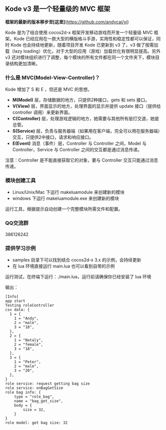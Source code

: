 ## Kode v3 是一个轻量级的 MVC 框架 ##

**框架的最新的版本移步至[这里]**(https://github.com/andycai/yi)

Kode 是为了结合使用 cocos2d-x 框架开发移动游戏而开发一个轻量级 MVC 框架。Kode 已经应用在一款大型的横版格斗手游，实用性和稳定性都可以保证，同时 Kode 也会持续地更新，随着项目开发 Kode 已更新到 v3 了，v3 做了按需加载（lazy loading）优化，对于大型的应用（游戏）加载优化有很明显提高。另外 v3 还对模块组织进行了调整，每个模块的所有文件都在同一个文件夹下，模块目录结构更加清晰。

### 什么是 MVC(Model-View-Controller)？ ###

Kode 增加了 S 和 E ，但还是 MVC 的思想。

- **M(Model)** 层，存储数据的地方，只提供2种接口，gets 和 sets 接口。
- **V(View)** 层，界面显示的地方，处理界面的显示并提供 update 接口（提供给 controller 调用）来更新界面。
- **C(Controller)** 层，处理游戏逻辑的地方，她需要与其他所有层打交道，她是总管。
- **S(Service)** 层，负责与服务器端（如果用在客户端，完全可以用在服务器端）交互，只提供2中接口，请求和响应接口。
- **E(Event)** 消息（事件）层，Controller 与 Controller 之间，Model 与 Controller，Service 与 Controller 之间的交互都是通过消息传递。

注意：Controller 是不能直接获取它的对象，要与 Controller 交互只能通过消息传递。

### 模块创建工具 ###

- Linux/Unix/Mac 下运行 makeluamodule 来创建新的模块
- windows 下运行 makeluamodule.exe 来创建新的模块

运行工具，根据提示自动创建一个完整模块所需文件和配置。

### QQ交流群 ###

386126242

### 提供学习示例 ###

- samples 目录下可以找到结合 cocos2d-x 3.x 的示例，会持续更新
- 在 lua 环境直接运行 main.lua 也可以看到自带的示例

运行测试，在终端下运行：./main.lua，运行前请确保你已经安装了 lua 环境

输出：

	[Info]
	app start
	Testing roleController
	csv data: {
	  1 = {
	    1 = "Andy",
	    2 = "male",
	    3 = "18",
	  },
	  2 = {
	    1 = "Nataly",
	    2 = "female",
	    3 = "18",
	  },
	  3 = {
	    1 = "Peter",
	    2 = "male",
	    3 = "20",
	  },
	}
	role service: request getting bag size
	role service: onBagGetSize
	role bag info: {
		type = "role_bag",
		name = "bag_get_size",
		body = {
			size = 32,
		}
	}
	role model: get bag size: 32
